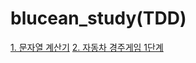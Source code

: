 # blucean_study(TDD)

[1. 문자열 계산기](https://github.com/lsy09/blucean_study_01/blob/sue.lee/src/main/java/Calculator/Calculator.md)
[2. 자동차 경주게임 1단계](https://github.com/lsy09/blucean_study_01/blob/sue.lee/src/main/java/RacingCar01/RacingCar01.md)